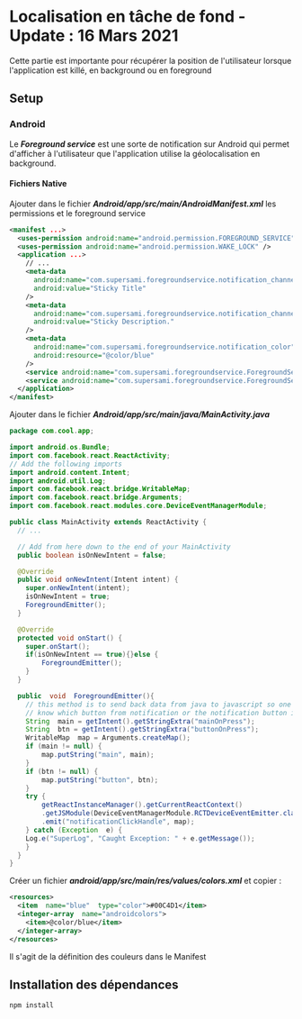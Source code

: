 # Localisation en tâche de fond - Update : 16 Mars 2021

Cette partie est importante pour récupérer la position de l'utilisateur lorsque l'application est killé, en background ou en foreground

## Setup

### Android

Le ***Foreground service*** est une sorte de notification sur Android qui permet d'afficher à l'utilisateur que l'application utilise la géolocalisation en background.

#### Fichiers Native

Ajouter dans le fichier ***Android/app/src/main/AndroidManifest.xml*** les permissions et le foreground service

```xml
<manifest ...>
  <uses-permission android:name="android.permission.FOREGROUND_SERVICE" />
  <uses-permission android:name="android.permission.WAKE_LOCK" />
  <application ...>
    // ...
    <meta-data
      android:name="com.supersami.foregroundservice.notification_channel_name"
      android:value="Sticky Title"
    />
    <meta-data
      android:name="com.supersami.foregroundservice.notification_channel_description"
      android:value="Sticky Description."
    />
    <meta-data
      android:name="com.supersami.foregroundservice.notification_color"
      android:resource="@color/blue"
    />
    <service android:name="com.supersami.foregroundservice.ForegroundService"></service>
    <service android:name="com.supersami.foregroundservice.ForegroundServiceTask"></service>
  </application>
</manifest>
```

Ajouter dans le fichier ***Android/app/src/main/java/MainActivity.java***

```java
package com.cool.app;

import android.os.Bundle;
import com.facebook.react.ReactActivity;
// Add the following imports
import android.content.Intent;
import android.util.Log;
import com.facebook.react.bridge.WritableMap;
import com.facebook.react.bridge.Arguments;
import com.facebook.react.modules.core.DeviceEventManagerModule;

public class MainActivity extends ReactActivity {
  // ...

  // Add from here down to the end of your MainActivity
  public boolean isOnNewIntent = false;

  @Override
  public void onNewIntent(Intent intent) {
    super.onNewIntent(intent);
    isOnNewIntent = true;
    ForegroundEmitter();
  }

  @Override
  protected void onStart() {
    super.onStart();
    if(isOnNewIntent == true){}else {
        ForegroundEmitter();
    }
  }

  public  void  ForegroundEmitter(){
    // this method is to send back data from java to javascript so one can easily
    // know which button from notification or the notification button is clicked
    String  main = getIntent().getStringExtra("mainOnPress");
    String  btn = getIntent().getStringExtra("buttonOnPress");
    WritableMap  map = Arguments.createMap();
    if (main != null) {
        map.putString("main", main);
    }
    if (btn != null) {
        map.putString("button", btn);
    }
    try {
        getReactInstanceManager().getCurrentReactContext()
        .getJSModule(DeviceEventManagerModule.RCTDeviceEventEmitter.class)
        .emit("notificationClickHandle", map);
    } catch (Exception  e) {
    Log.e("SuperLog", "Caught Exception: " + e.getMessage());
    }
  }
}
```

Créer un fichier ***android/app/src/main/res/values/colors.xml*** et copier :

```xml
<resources>
  <item  name="blue"  type="color">#00C4D1</item>
  <integer-array  name="androidcolors">
    <item>@color/blue</item>
  </integer-array>
</resources>
```
Il s'agit de la définition des couleurs dans le Manifest

## Installation des dépendances

```zsh
npm install 
```

